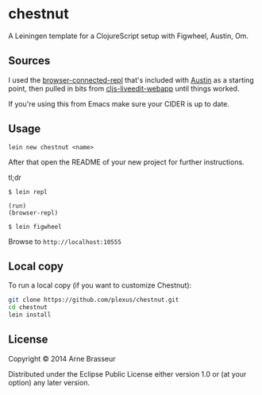 # chestnut

A Leiningen template for a ClojureScript setup with Figwheel, Austin, Om.

## Sources

I used the [browser-connected-repl](https://github.com/cemerick/austin/tree/master/browser-connected-repl-sample) that's included with [Austin](https://github.com/cemerick/austin) as a starting point, then pulled in bits from [cljs-liveedit-webapp](https://github.com/ejlo/cljs-liveedit-webapp) until things worked.

If you're using this from Emacs make sure your CIDER is up to date.

## Usage

```
lein new chestnut <name>
```

After that open the README of your new project for further instructions.

tl;dr

```
$ lein repl

(run)
(browser-repl)
```

```
$ lein figwheel
```

Browse to `http://localhost:10555`

## Local copy

To run a local copy (if you want to customize Chestnut):

``` sh
git clone https://github.com/plexus/chestnut.git
cd chestnut
lein install
```

## License

Copyright © 2014 Arne Brasseur

Distributed under the Eclipse Public License either version 1.0 or (at
your option) any later version.
